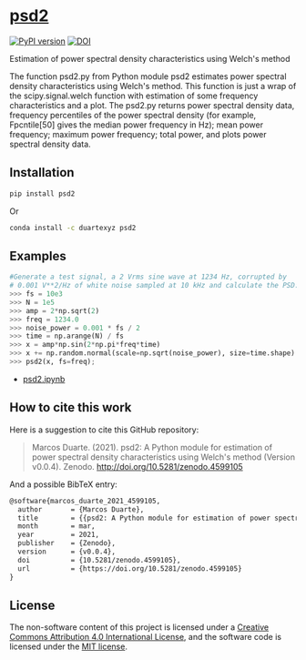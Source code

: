# [psd2](https://pypi.org/project/psd2/)

[![PyPI version](https://badge.fury.io/py/psd2.svg)](https://badge.fury.io/py/psd2)
[![DOI](https://zenodo.org/badge/250857887.svg)](https://zenodo.org/badge/latestdoi/250857887)

Estimation of power spectral density characteristics using Welch's method

The function psd2.py from Python module psd2 estimates power spectral density characteristics using Welch's method. This function is just a wrap of the scipy.signal.welch function with estimation of some frequency characteristics and a plot.
The psd2.py returns power spectral density data, frequency percentiles of the power spectral density (for example, Fpcntile[50] gives the median power frequency in Hz); mean power frequency; maximum power frequency; total power, and plots power spectral density data.

## Installation

```bash
pip install psd2
```

Or

```bash
conda install -c duartexyz psd2
```

## Examples

```python
#Generate a test signal, a 2 Vrms sine wave at 1234 Hz, corrupted by
# 0.001 V**2/Hz of white noise sampled at 10 kHz and calculate the PSD:
>>> fs = 10e3
>>> N = 1e5
>>> amp = 2*np.sqrt(2)
>>> freq = 1234.0
>>> noise_power = 0.001 * fs / 2
>>> time = np.arange(N) / fs
>>> x = amp*np.sin(2*np.pi*freq*time)
>>> x += np.random.normal(scale=np.sqrt(noise_power), size=time.shape)
>>> psd2(x, fs=freq);
```

- [psd2.ipynb](https://github.com/demotu/psd2/blob/master/docs/psd2.ipynb)

## How to cite this work

Here is a suggestion to cite this GitHub repository:

> Marcos Duarte. (2021). psd2: A Python module for estimation of power spectral density characteristics using Welch's method (Version v0.0.4). Zenodo. http://doi.org/10.5281/zenodo.4599105

And a possible BibTeX entry:

```tex
@software{marcos_duarte_2021_4599105,
  author       = {Marcos Duarte},
  title        = {{psd2: A Python module for estimation of power spectral density characteristics using Welch's method}},
  month        = mar,
  year         = 2021,
  publisher    = {Zenodo},
  version      = {v0.0.4},
  doi          = {10.5281/zenodo.4599105},
  url          = {https://doi.org/10.5281/zenodo.4599105}
}
```

## License

The non-software content of this project is licensed under a [Creative Commons Attribution 4.0 International License](http://creativecommons.org/licenses/by/4.0/), and the software code is licensed under the [MIT license](https://opensource.org/licenses/mit-license.php).
